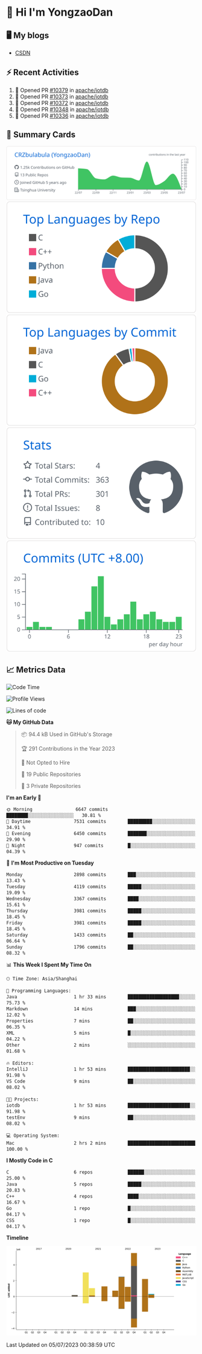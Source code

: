 # 👋 Hi I'm YongzaoDan

## 🖥 My blogs
  + [CSDN](https://blog.csdn.net/CRZbulabula?type=blog)

## ⚡ Recent Activities
<!--START_SECTION:activity-->
1. 💪 Opened PR [#10379](https://github.com/apache/iotdb/pull/10379) in [apache/iotdb](https://github.com/apache/iotdb)
2. 💪 Opened PR [#10373](https://github.com/apache/iotdb/pull/10373) in [apache/iotdb](https://github.com/apache/iotdb)
3. 💪 Opened PR [#10372](https://github.com/apache/iotdb/pull/10372) in [apache/iotdb](https://github.com/apache/iotdb)
4. 💪 Opened PR [#10348](https://github.com/apache/iotdb/pull/10348) in [apache/iotdb](https://github.com/apache/iotdb)
5. 💪 Opened PR [#10336](https://github.com/apache/iotdb/pull/10336) in [apache/iotdb](https://github.com/apache/iotdb)
<!--END_SECTION:activity-->

## 🎑 Summary Cards

[![](https://raw.githubusercontent.com/CRZbulabula/CRZbulabula/main/profile-summary-card-output/github/0-profile-details.svg)](https://github.com/vn7n24fzkq/github-profile-summary-cards)
[![](https://raw.githubusercontent.com/CRZbulabula/CRZbulabula/main/profile-summary-card-output/github/1-repos-per-language.svg)](https://github.com/vn7n24fzkq/github-profile-summary-cards) [![](https://raw.githubusercontent.com/CRZbulabula/CRZbulabula/main/profile-summary-card-output/github/2-most-commit-language.svg)](https://github.com/vn7n24fzkq/github-profile-summary-cards)
[![](https://raw.githubusercontent.com/CRZbulabula/CRZbulabula/main/profile-summary-card-output/github/3-stats.svg)](https://github.com/vn7n24fzkq/github-profile-summary-cards) [![](https://raw.githubusercontent.com/CRZbulabula/CRZbulabula/main/profile-summary-card-output/github/4-productive-time.svg)](https://github.com/vn7n24fzkq/github-profile-summary-cards)

## 📈 Metrics Data

<!--START_SECTION:waka-->
![Code Time](http://img.shields.io/badge/Code%20Time-208%20hrs%2010%20mins-blue)

![Profile Views](http://img.shields.io/badge/Profile%20Views-0-blue)

![Lines of code](https://img.shields.io/badge/From%20Hello%20World%20I%27ve%20Written-17.9%20million%20lines%20of%20code-blue)

**🐱 My GitHub Data** 

> 📦 94.4 kB Used in GitHub's Storage 
 > 
> 🏆 291 Contributions in the Year 2023
 > 
> 🚫 Not Opted to Hire
 > 
> 📜 19 Public Repositories 
 > 
> 🔑 3 Private Repositories 
 > 
**I'm an Early 🐤** 

```text
🌞 Morning                6647 commits        ████████░░░░░░░░░░░░░░░░░   30.81 % 
🌆 Daytime                7531 commits        █████████░░░░░░░░░░░░░░░░   34.91 % 
🌃 Evening                6450 commits        ███████░░░░░░░░░░░░░░░░░░   29.90 % 
🌙 Night                  947 commits         █░░░░░░░░░░░░░░░░░░░░░░░░   04.39 % 
```
📅 **I'm Most Productive on Tuesday** 

```text
Monday                   2898 commits        ███░░░░░░░░░░░░░░░░░░░░░░   13.43 % 
Tuesday                  4119 commits        █████░░░░░░░░░░░░░░░░░░░░   19.09 % 
Wednesday                3367 commits        ████░░░░░░░░░░░░░░░░░░░░░   15.61 % 
Thursday                 3981 commits        █████░░░░░░░░░░░░░░░░░░░░   18.45 % 
Friday                   3981 commits        █████░░░░░░░░░░░░░░░░░░░░   18.45 % 
Saturday                 1433 commits        ██░░░░░░░░░░░░░░░░░░░░░░░   06.64 % 
Sunday                   1796 commits        ██░░░░░░░░░░░░░░░░░░░░░░░   08.32 % 
```


📊 **This Week I Spent My Time On** 

```text
🕑︎ Time Zone: Asia/Shanghai

💬 Programming Languages: 
Java                     1 hr 33 mins        ███████████████████░░░░░░   75.73 % 
Markdown                 14 mins             ███░░░░░░░░░░░░░░░░░░░░░░   12.02 % 
Properties               7 mins              ██░░░░░░░░░░░░░░░░░░░░░░░   06.35 % 
XML                      5 mins              █░░░░░░░░░░░░░░░░░░░░░░░░   04.22 % 
Other                    2 mins              ░░░░░░░░░░░░░░░░░░░░░░░░░   01.68 % 

🔥 Editors: 
IntelliJ                 1 hr 53 mins        ███████████████████████░░   91.98 % 
VS Code                  9 mins              ██░░░░░░░░░░░░░░░░░░░░░░░   08.02 % 

🐱‍💻 Projects: 
iotdb                    1 hr 53 mins        ███████████████████████░░   91.98 % 
testEnv                  9 mins              ██░░░░░░░░░░░░░░░░░░░░░░░   08.02 % 

💻 Operating System: 
Mac                      2 hrs 2 mins        █████████████████████████   100.00 % 
```

**I Mostly Code in C** 

```text
C                        6 repos             ██████░░░░░░░░░░░░░░░░░░░   25.00 % 
Java                     5 repos             █████░░░░░░░░░░░░░░░░░░░░   20.83 % 
C++                      4 repos             ████░░░░░░░░░░░░░░░░░░░░░   16.67 % 
Go                       1 repo              █░░░░░░░░░░░░░░░░░░░░░░░░   04.17 % 
CSS                      1 repo              █░░░░░░░░░░░░░░░░░░░░░░░░   04.17 % 
```



**Timeline**

![Lines of Code chart](https://raw.githubusercontent.com/CRZbulabula/CRZbulabula/main/assets/bar_graph.png)


 Last Updated on 05/07/2023 00:38:59 UTC
<!--END_SECTION:waka-->

